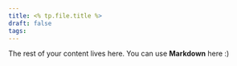 ```yaml
---
title: <% tp.file.title %>
draft: false
tags:
---
```

 
The rest of your content lives here. You can use **Markdown** here :)